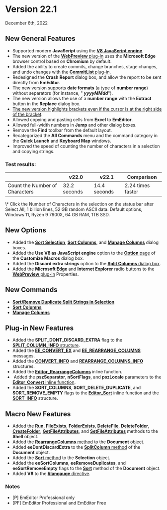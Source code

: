 # Version 22.1

December 6th, 2022

## New General Features

- Supported modern **JavaScript** using the **[V8 JavaScript engine](https://v8.dev/)**. <pro />
- The new version of the [**WebPreview** plug-in](../howto/plugin/plugin_webpreview) uses the **Microsoft Edge** browser control based on **Chromium** by default. <pro />
- Added the ability to create commits, change branches, stage changes, and undo changes with the [**CommitList** plug-in](../howto/plugin/plugin_commit_list). <pro />
- Redesigned the **Crash Report** dialog box, and allow the report to be sent directly from **EmEditor**. <profree />
- The new version supports **date formats** (a type of **number range**) without separators (for instance, " **_yyyyMMdd_**"). <profree />
- The new version allows the use of a **number range** with the **Extract** button in the **Replace** dialog box. <pro />
- [The new version highlights brackets even if the cursor is at the right side of the bracket](https://stackoverflow.com/questions/74169320/highlight-brackets-when-caret-be-after-bracket). <profree />
- Allowed copying and pasting cells from **Excel** to **EmEditor**. <pro />
- Allowed full-width numbers in **Jump** and other dialog boxes. <profree />
- Remove the **Find** toolbar from the default layout. <pro />
- Recategorized the **All Commands** menu and the command category in the **Quick Launch** and **Keyboard Map** windows. <profree />
- Improved the speed of counting the number of characters in a selection and copying strings. <profree />

### Test results:

|  | v22.0 | v22.1 | Comparison |
| --- | --- | --- | --- |
| Count the Number of Characters | 32.2 seconds | 14.4 seconds | 2.24 times faster |

\\* Click the Number of Characters in the selection on the status bar after Select All, 1 billion lines, 52 GB random ASCII data. Default options, Windows 11, Ryzen 9 7900X, 64 GB RAM, 1TB SSD.

## New Options

- Added the **[Sort Selection](../dlg/sort_sel/index)**, **[Sort Columns](../dlg/sort_columns/index)**, and **[Manage Columns](../dlg/manage_columns/index)** dialog boxes. <pro />
- Added the **Use V8 as JavaScript engine** option to the [**Option** page](../dlg/macro_customize/options/index) of the **Customize Macros** dialog box. <pro />
- Added the **Discard extra strings** option to the [**Split Columns** dialog box](../dlg/split_column/index). <pro />
- Added the **Microsoft Edge** and **Internet Explorer** radio buttons to the [**WebPreview** plug-in](../howto/plugin/plugin_webpreview) Properties. <pro />

## New Commands

- [**Sort/Remove Duplicate Split Strings in Selection**](../cmd/sort/sort_sel) <pro />
- [**Sort Columns**](../cmd/sort/sort_columns) <pro />
- [**Manage Columns**](../cmd/csv/manage_columns) <pro />

## Plug-in New Features <pro />

- Added the **SPLIT\_DONT\_DISCARD\_EXTRA** flag to the [**SPLIT\_COLUMN\_INFO** structure](../plugin/structure/split_column_info).
- Added the [**EE\_CONVERT\_EX**](../plugin/message/ee_convert_ex) and **[EE\_REARRANGE\_COLUMNS](../plugin/message/ee_rearrange_columns)** messages.
- Added the [**CONVERT\_INFO**](../plugin/structure/convert_info) and [**REARRANGE\_COLUMNS\_INFO**](../plugin/structure/rearrange_columns_info) structures.
- Added the [**Editor\_RearrangeColumns**](../plugin/macro/editor_rearrangecolumns) inline function.
-  Added the **pszSeparator**, **nSortFlags**, and **pszLocale** parameters to the [**Editor\_Convert** inline function](../plugin/macro/editor_convert).
- Added the **SORT\_COLUMNS**, **SORT\_DELETE\_DUPLICATE**, and **SORT\_REMOVE\_EMPTY** flags to the [**Editor\_Sort**](../plugin/macro/editor_sort) inline function and the [**SORT\_INFO**](../plugin/structure/sort_info) structure.

## Macro New Features <pro />

- Added the **[Run](../macro/shell/run)**, **[FileExists](../macro/shell/file_exists)**, **[FolderExists](../macro/shell/folder_exists)**, **[DeleteFile](../macro/shell/delete_file)**, **[DeleteFolder](../macro/shell/delete_folder)**, **[CreateFolder](../macro/shell/create_folder)**, **[GetFileAttributes](../macro/shell/get_file_attributes)**, and **[SetFileAttributes](../macro/shell/set_file_attributes)** methods to the **Shell** object.
- Added the [**RearrangeColumns** method](../macro/document/rearrange_columns) to the **Document** object.
- Added **eeDontDiscardExtra** to the [**SplitColumn** method](../macro/document/split_column) of the **Document** object.
- Added the [**Sort** method](../macro/selection/sort) to the **Selection** object.
- Added the **eeSortColumns**, **eeRemoveDuplicates**, and **eeSortRemoveEmpty** flags to the **[Sort](../macro/document/sort)** method of the **Document** object.
- Added **V8** to the [**#langauge** directive](../macro/directive/language).

### Notes

- \[P\] EmEditor Professional only
- \[PF\] EmEditor Professional and EmEditor Free
